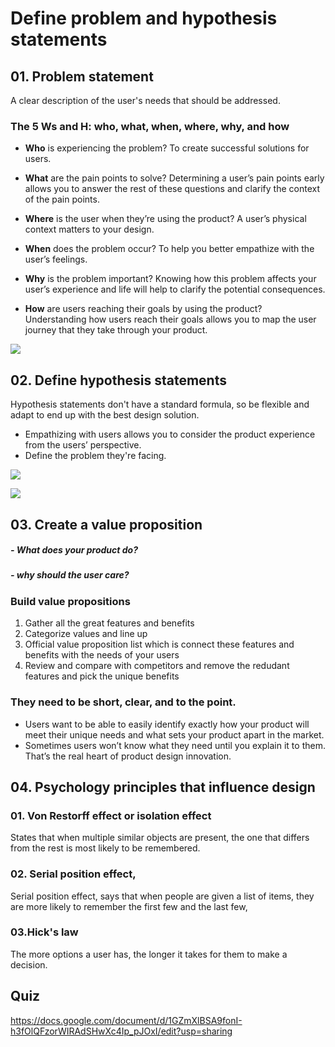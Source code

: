 # Define problem and hypothesis statements


## 01. Problem statement
A clear description of the user's needs that should be addressed.
### The 5 Ws and H: who, what, when, where, why, and how
- <b> Who</b> is experiencing the problem? To create successful solutions for users.

- <b> What</b> are the pain points to solve? Determining a user’s pain points early allows you to answer the rest of these questions and clarify the context of the pain points.

- <b> Where</b> is the user when they’re using the product? A user’s physical context matters to your design.

- <b> When</b> does the problem occur? To help you better empathize with the user’s feelings. 

- <b> Why</b> is the problem important? Knowing how this problem affects your user’s experience and life will help to clarify the potential consequences.

- <b> How</b> are users reaching their goals by using the product? Understanding how users reach their goals allows you to map the user journey that they take through your product.

![](https://github.com/minj2/ux-study/blob/main/CRS2-03-Defining-user-problems/MJlee/image/problemStatement-fox.jpg)   







## 02. Define hypothesis statements
Hypothesis statements don't have a standard formula, so be flexible and adapt to end up with the best design solution.
- Empathizing with users allows you to consider the product experience from the users’ perspective. 
- Define the problem they're facing.

![](https://github.com/minj2/ux-study/blob/main/CRS2-03-Defining-user-problems/MJlee/image/hypothesis%20statements.jpg)

![](https://github.com/minj2/ux-study/blob/main/CRS2-03-Defining-user-problems/MJlee/image/example%20of%20slide%20%238.jpg)






## 03. Create a value proposition

##### - What does your product do?
##### - why should the user care?

### Build value propositions
1. Gather all the great features and benefits
2. Categorize values and line up
3. Official value proposition list which is connect these features and benefits with the needs of your users
4. Review and compare with competitors and remove the redudant features and pick the unique benefits

### They need to be short, clear, and to the point. 
- Users want to be able to easily identify exactly how your product will meet their unique needs and what sets your product apart in the market. 
- Sometimes users won’t know what they need until you explain it to them. That’s the real heart of product design innovation.   








    
    
    
    


## 04. Psychology principles that influence design

### 01. Von Restorff effect or isolation effect
States that when multiple similar objects are present, the one that differs from the rest is most likely to be remembered.

### 02. Serial position effect,
Serial position effect, says that when people are given a list of items, they are more likely to remember the first few and the last few,

### 03.Hick's law
The more options a user has, the longer it takes for them to make a decision.



## Quiz
https://docs.google.com/document/d/1GZmXlBSA9fonI-h3fOlQFzorWIRAdSHwXc4Ip_pJOxI/edit?usp=sharing
